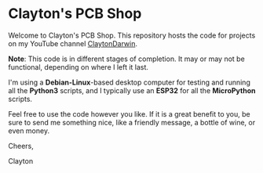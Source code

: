 # Clayton's PCB Shop

Welcome to Clayton's PCB Shop. This repository hosts the code for projects on my YouTube channel [ClaytonDarwin](https://www.youtube.com/claytondarwin).

**Note**: This code is in different stages of completion. It may or may not be functional, depending on where I left it last.

I'm using a **Debian-Linux**-based desktop computer for testing and running all the **Python3** scripts, and I typically use an **ESP32** for all the **MicroPython** scripts.

Feel free to use the code however you like. If it is a great benefit to you, be sure to send me something nice, like a friendly message, a bottle of wine, or even money.

Cheers,

Clayton

